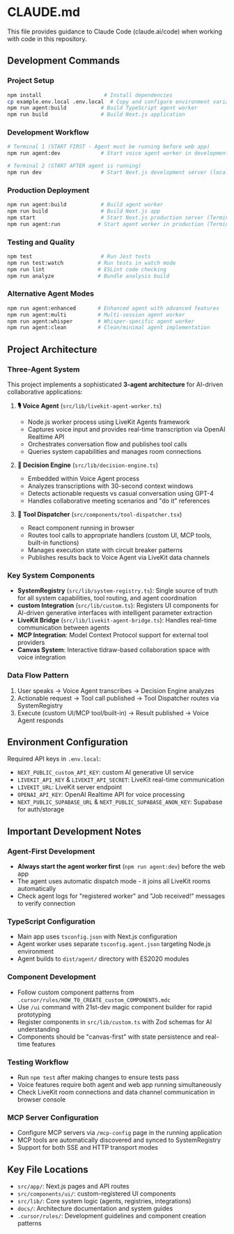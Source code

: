 # CLAUDE.md

This file provides guidance to Claude Code (claude.ai/code) when working with code in this repository.

## Development Commands

### Project Setup

```bash
npm install                    # Install dependencies
cp example.env.local .env.local  # Copy and configure environment variables
npm run agent:build           # Build TypeScript agent worker
npm run build                 # Build Next.js application
```

### Development Workflow

```bash
# Terminal 1 (START FIRST - Agent must be running before web app)
npm run agent:dev             # Start voice agent worker in development mode

# Terminal 2 (START AFTER agent is running)
npm run dev                   # Start Next.js development server (localhost:3000)
```

### Production Deployment

```bash
npm run agent:build           # Build agent worker
npm run build                 # Build Next.js app
npm start                     # Start Next.js production server (Terminal 1)
npm run agent:run            # Start agent worker in production (Terminal 2)
```

### Testing and Quality

```bash
npm test                      # Run Jest tests
npm run test:watch           # Run tests in watch mode
npm run lint                 # ESLint code checking
npm run analyze              # Bundle analysis build
```

### Alternative Agent Modes

```bash
npm run agent:enhanced       # Enhanced agent with advanced features
npm run agent:multi          # Multi-session agent worker
npm run agent:whisper        # Whisper-specific agent worker
npm run agent:clean          # Clean/minimal agent implementation
```

## Project Architecture

### Three-Agent System

This project implements a sophisticated **3-agent architecture** for AI-driven collaborative applications:

1. **🎙️ Voice Agent** (`src/lib/livekit-agent-worker.ts`)
   - Node.js worker process using LiveKit Agents framework
   - Captures voice input and provides real-time transcription via OpenAI Realtime API
   - Orchestrates conversation flow and publishes tool calls
   - Queries system capabilities and manages room connections

2. **🧠 Decision Engine** (`src/lib/decision-engine.ts`)
   - Embedded within Voice Agent process
   - Analyzes transcriptions with 30-second context windows
   - Detects actionable requests vs casual conversation using GPT-4
   - Handles collaborative meeting scenarios and "do it" references

3. **🔧 Tool Dispatcher** (`src/components/tool-dispatcher.tsx`)
   - React component running in browser
   - Routes tool calls to appropriate handlers (custom UI, MCP tools, built-in functions)
   - Manages execution state with circuit breaker patterns
   - Publishes results back to Voice Agent via LiveKit data channels

### Key System Components

- **SystemRegistry** (`src/lib/system-registry.ts`): Single source of truth for all system capabilities, tool routing, and agent coordination
- **custom Integration** (`src/lib/custom.ts`): Registers UI components for AI-driven generative interfaces with intelligent parameter extraction
- **LiveKit Bridge** (`src/lib/livekit-agent-bridge.ts`): Handles real-time communication between agents
- **MCP Integration**: Model Context Protocol support for external tool providers
- **Canvas System**: Interactive tldraw-based collaboration space with voice integration

### Data Flow Pattern

1. User speaks → Voice Agent transcribes → Decision Engine analyzes
2. Actionable request → Tool call published → Tool Dispatcher routes via SystemRegistry
3. Execute (custom UI/MCP tool/built-in) → Result published → Voice Agent responds

## Environment Configuration

Required API keys in `.env.local`:

- `NEXT_PUBLIC_custom_API_KEY`: custom AI generative UI service
- `LIVEKIT_API_KEY` & `LIVEKIT_API_SECRET`: LiveKit real-time communication
- `LIVEKIT_URL`: LiveKit server endpoint
- `OPENAI_API_KEY`: OpenAI Realtime API for voice processing
- `NEXT_PUBLIC_SUPABASE_URL` & `NEXT_PUBLIC_SUPABASE_ANON_KEY`: Supabase for auth/storage

## Important Development Notes

### Agent-First Development

- **Always start the agent worker first** (`npm run agent:dev`) before the web app
- The agent uses automatic dispatch mode - it joins all LiveKit rooms automatically
- Check agent logs for "registered worker" and "Job received!" messages to verify connection

### TypeScript Configuration

- Main app uses `tsconfig.json` with Next.js configuration
- Agent worker uses separate `tsconfig.agent.json` targeting Node.js environment
- Agent builds to `dist/agent/` directory with ES2020 modules

### Component Development

- Follow custom component patterns from `.cursor/rules/HOW_TO_CREATE_custom_COMPONENTS.mdc`
- Use `/ui` command with 21st-dev magic component builder for rapid prototyping
- Register components in `src/lib/custom.ts` with Zod schemas for AI understanding
- Components should be "canvas-first" with state persistence and real-time features

### Testing Workflow

- Run `npm test` after making changes to ensure tests pass
- Voice features require both agent and web app running simultaneously
- Check LiveKit room connections and data channel communication in browser console

### MCP Server Configuration

- Configure MCP servers via `/mcp-config` page in the running application
- MCP tools are automatically discovered and synced to SystemRegistry
- Support for both SSE and HTTP transport modes

## Key File Locations

- `src/app/`: Next.js pages and API routes
- `src/components/ui/`: custom-registered UI components
- `src/lib/`: Core system logic (agents, registries, integrations)
- `docs/`: Architecture documentation and system guides
- `.cursor/rules/`: Development guidelines and component creation patterns
